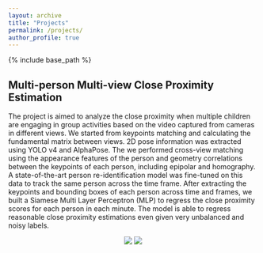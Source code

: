 ```yaml
---
layout: archive
title: "Projects"
permalink: /projects/
author_profile: true
---
```



{% include base_path %}

Multi-person Multi-view Close Proximity Estimation
---------------------------------------------------
The project is aimed to analyze the close proximity when multiple children are engaging in group activities based on the video captured from cameras in different views. We started from keypoints matching and calculating the fundamental matrix between views. 2D pose information was extracted using YOLO v4 and AlphaPose. The we performed cross-view matching using the appearance features of the person and geometry correlations between the keypoints of each person, including epipolar and homography. A state-of-the-art person re-identification model was fine-tuned on this data to track the same person across the time frame. After extracting the keypoints and bounding boxes of each person across time and frames, we built a Siamese Multi Layer Perceptron (MLP) to regress the close proximity scores for each person in each minute. The model is able to regress reasonable close proximity estimations even given very unbalanced and noisy labels. <br>

<!--![img1](../images/exp1.jpg)  ![img2](../images/exp2.jpg) -->



<p align="center">
  <img src="https://github.com/qiaomu-miao/qiaomu-miao.github.io/tree/master/images/exp1.jpg" />
  <img src="https://github.com/qiaomu-miao/qiaomu-miao.github.io/tree/master/images/exp2.jpg" /> 
</p>


<!-- 
{% for post in site.projects %}
  {% include archive-single.html %}
{% endfor %} 
-->
